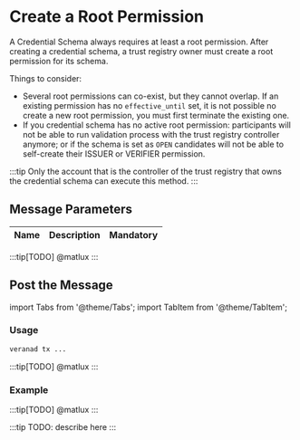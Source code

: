 # Create a Root Permission

A Credential Schema always requires at least a root permission. After creating a credential schema, a trust registry owner must create a root permission for its schema.

Things to consider:

- Several root permissions can co-exist, but they cannot overlap. If an existing permission has no `effective_until` set, it is not possible no create a new root permission, you must first terminate the existing one.
- If you credential schema has no active root permission: participants will not be able to run validation process with the trust registry controller anymore; or if the schema is set as `OPEN` candidates will not be able to self-create their ISSUER or VERIFIER permission.

:::tip
Only the account that is the controller of the trust registry that owns the credential schema can execute this method.
:::

## Message Parameters

|Name               |Description                            |Mandatory|
|-------------------|---------------------------------------|--------|

:::tip[TODO]
@matlux
:::

## Post the Message

import Tabs from '@theme/Tabs';
import TabItem from '@theme/TabItem';

<Tabs>
  <TabItem value="cli" label="CLI" default>

### Usage

```bash
veranad tx ...
```
:::tip[TODO]
@matlux
:::

### Example

:::tip[TODO]
@matlux
:::

  </TabItem>
  
  <TabItem value="frontend" label="Frontend">
    :::tip
    TODO: describe here
    :::
  </TabItem>
</Tabs>
